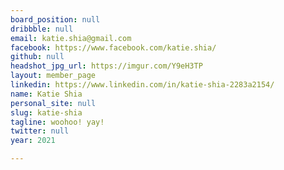 ```yaml
---
board_position: null
dribbble: null
email: katie.shia@gmail.com
facebook: https://www.facebook.com/katie.shia/
github: null
headshot_jpg_url: https://imgur.com/Y9eH3TP
layout: member_page
linkedin: https://www.linkedin.com/in/katie-shia-2283a2154/
name: Katie Shia
personal_site: null
slug: katie-shia
tagline: woohoo! yay!
twitter: null
year: 2021

---
```

